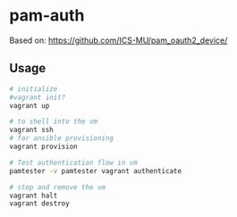 # pam-auth

Based on: https://github.com/ICS-MU/pam_oauth2_device/

## Usage

```bash
# initialize
#vagrant init?
vagrant up

# to shell into the vm
vagrant ssh
# for ansible provisioning
vagrant provision

# Test authentication flow in vm
pamtester -v pamtester vagrant authenticate

# stop and remove the vm
vagrant halt
vagrant destroy
```

